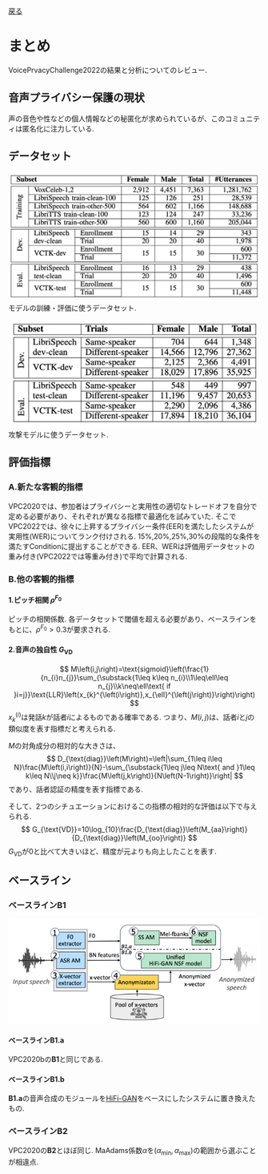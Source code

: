 [戻る](../list.md)
# まとめ
VoicePrvacyChallenge2022の結果と分析についてのレビュー.

## 音声プライバシー保護の現状
声の音色や性などの個人情報などの秘匿化が求められているが、このコミュニティは匿名化に注力している.

## データセット
![](VPC2020-Dataset-model.png)
モデルの訓練・評価に使うデータセット.

![](VPC2020-Dataset-enrollment.png)
攻撃モデルに使うデータセット.

## 評価指標
### A.新たな客観的指標
VPC2020では、参加者はプライバシーと実用性の適切なトレードオフを自分で定める必要があり、それぞれが異なる指標で最適化を試みていた.
そこでVPC2022では、徐々に上昇するプライバシー条件(EER)を満たしたシステムが実用性(WER)についてランク付けされる.
15%,20%,25%,30%の段階的な条件を満たすConditionに提出することができる.
EER、WERは評価用データセットの重み付き(VPC2022では等重み付き)で平均で計算される.

### B.他の客観的指標
#### 1.ピッチ相関 $\rho^{F_{0}}$
ピッチの相関係数.
各データセットで閾値を超える必要があり、ベースラインをもとに、$\rho^{F_{0}}>0.3$が要求される.

#### 2.音声の独自性 $G_{\text{VD}}$
$$
M\left(i,j\right)=\text{sigmoid}\left(\frac{1}{n_{i}n_{j}}\sum_{\substack{1\leq k\leq n_{i}\\1\leq\ell\leq n_{j}\\k\neq\ell\text{ if }i=j}}\text{LLR}\left(x_{k}^{\left(i\right)},x_{\ell}^{\left(j\right)}\right)\right)
$$
$x_{k}^{\left(i\right)}$は発話$k$が話者$i$によるものである確率である.
つまり、$M\left(i,j\right)$は、話者$i$と$j$の類似度を表す指標だと考えられる.

$M$の対角成分の相対的な大きさは、
$$
D_{\text{diag}}\left(M\right)=\left|\sum_{1\leq i\leq N}\frac{M\left(i,i\right)}{N}-\sum_{\substack{1\leq j\leq N\text{ and }1\leq k\leq N\\j\neq k}}\frac{M\left(j,k\right)}{N\left(N-1\right)}\right|
$$
であり、話者認証の精度を表す指標である.

そして、2つのシチュエーションにおけるこの指標の相対的な評価は以下で与えられる.
$$
G_{\text{VD}}=10\log_{10}\frac{D_{\text{diag}}\left(M_{aa}\right)}{D_{\text{diag}}\left(M_{oo}\right)}
$$
$G_{\text{VD}}$が0と比べて大きいほど、精度が元よりも向上したことを表す.

## ベースライン
### ベースライン$\mathbf{B1}$
![](B1.ab.png)
#### ベースライン$\mathbf{B1.a}$
VPC2020bの$\mathbf{B1}$と同じである.
#### ベースライン$\mathbf{B1.b}$
$\mathbf{B1.a}$の音声合成のモジュールを[HiFi-GAN](HiFi-GAN.md)をベースにしたシステムに置き換えたもの.
### ベースライン$\mathbf{B2}$
VPC2020の$\mathbf{B2}$とほぼ同じ.
MaAdams係数$\alpha$を$\left(\alpha_{\min},\alpha_{\max}\right)$の範囲から選ぶことが相違点.

